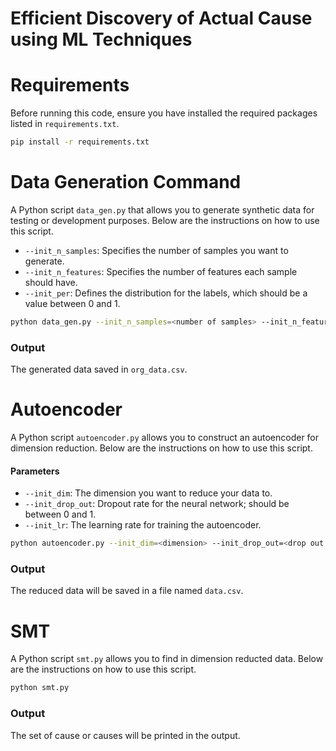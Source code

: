 # Efficient Discovery of Actual Cause using ML Techniques  

# Requirements

Before running this code, ensure you have installed the required packages listed in `requirements.txt`.

```bash
pip install -r requirements.txt
```


# Data Generation Command

A Python script `data_gen.py` that allows you to generate synthetic data for testing or development purposes. Below are the instructions on how to use this script.

- `--init_n_samples`: Specifies the number of samples you want to generate.
- `--init_n_features`: Specifies the number of features each sample should have.
- `--init_per`: Defines the distribution for the labels, which should be a value between 0 and 1.



```bash
python data_gen.py --init_n_samples=<number of samples> --init_n_features=<number of features> --init_per=<distribution [0,1]>
```

### Output
The generated data saved in `org_data.csv`. 


# Autoencoder

A Python script `autoencoder.py` allows you to construct an autoencoder for dimension reduction. Below are the instructions on how to use this script.

#### Parameters

- `--init_dim`: The dimension you want to reduce your data to.
- `--init_drop_out`: Dropout rate for the neural network; should be between 0 and 1.
- `--init_lr`: The learning rate for training the autoencoder.

```bash
python autoencoder.py --init_dim=<dimension> --init_drop_out=<drop out [0,1]> --init_lr=<learning rate>
```

### Output

The reduced data will be saved in a file named `data.csv`.

# SMT

A Python script `smt.py` allows you to find in dimension reducted data. Below are the instructions on how to use this script.


```bash
python smt.py 
```

### Output

The set of cause or causes will be printed in the output. 
